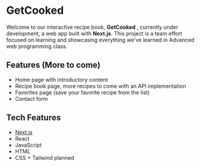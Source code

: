 # GetCooked

Welcome to our interactive recipe book, **GetCooked** , currently under development, a web app built with **Next.js**. This project is a team effort focused on learning and showcasing everything we've learned in Advanced web programming class.

## Features (More to come)

- Home page with introductory content
- Recipe book page, more recipes to come with an API implementation
- Favorites page (save your favorite recipe from the list)
- Contact form

## Tech Features

- [Next.js](https://nextjs.org/)
- React
- JavaScript
- HTML
- CSS + Tailwind planned

